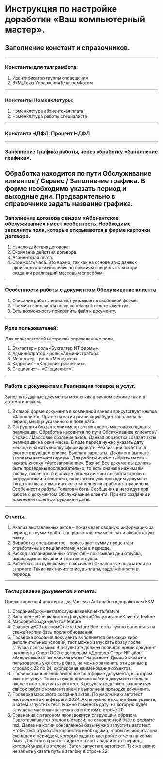 # Инструкция по настройке доработки «Ваш компьютерный мастер».

## Заполнение констант и справочников.
------

### Константы для телграмбота:
1)	Идентификатор группы оповещения
2)	ВКМ_ТокенУправленияТелаграмБотом
------
   
### Константы Номенклатуры:
1)	Номенклатура абонентская плата
2)	Номенклатура работы специалиста
------

### Константа НДФЛ:  Процент НДФЛ
------

### Заполнение Графика работы, через обработку «Заполнение графика». 
Обработка находится по пути Обслуживание клиентов / Сервис / Заполнение графика. 
В форме необходимо указать период и выходные дни. Предварительно в справочнике задать название графика.
------

### Заполнение договора с видом «Абонентское обслуживание» имеет особенность. Необходимо заполнить поля, которые открываются в форме карточки договора.
1)	Начало действия договора.
2)	Окончание действия договора.
3)	Абонентская плата.
4)	Стоимость часа.
Это важно, так как на основе этих данных производятся вычисления по премиям специалистам и при создании реализаций массовым способом.
------

### Особенности работы с документом Обслуживание клиента
1)	Описание работ специалист указывает в свободной форме.
2)	Премия начисляется по полю «Часы к оплате клиенту».
3)	Есть возможность прикрепить файл к документу.
------

### Роли пользователей:
Для пользователей настроены определенные роли.
1)	Бухгалтер – роль «Бухгалтер ИТ фирмы».
2)	Администратор  - роль «Администратор». 
3)	Менеджер – роль «Менеджер».
4)	Кадровик – «Кадровик расчетчик».
5)	Специалист – «Специалист».
------
   
### Работа с документами Реализация товаров и услуг.
Заполнять данные документы можно как в ручном режиме так и в автоматическом.
1)	В самой форме документа в командной панели присутствует кнопка «Заполнить». При ее нажатии реализация будет заполнена на период месяца указанного в поле дата.
2)	Сотрудники бухгалтерии имеют возможность массово создавать реализации. Обработка находится по пути Обслуживание клиентов / Сервис / Массовое создание актов. Данная обработка создает акты реализации на один месяц. В поле период нужно указать дату месяца и нажать кнопку сформировать. Реализации появятся в соответствующем списке.
Выплата зарплаты.
Документ выплата зарплаты автоматизирован. Для работы нужно выбрать месяц и нажать кнопку «Автозаполнение». Важно! Все документы должны быть проведены последовательно, то есть сначала нажимаем кнопку, после этого в списке автоматически появятся строки с сотрудниками и оплатами, после этого уже проводим документ. Тогда кнопка автоматического заполнения сработает правильно.
Особенности работы Телеграм бота. Сообщения в него идут при работе с документом Обслуживание клиента. При его создании и изменении полей сотрудника и даты.
------

### Отчеты.
1)	Анализ выставленных актов – показывает сводную информацию за период по сумме работ специалистов, сумме оплат и абонентскую плату.
2)	Выработка специалистов – показывает сумму процента и отработанные специалистами часы в периоде.
3)	Расход запланированных отпусков – показывает дни отпуска, израсходованные дни и остаток отпуска.
4)	Расчеты с сотрудниками – показывает финансовые показатели по запрлате. Такие как начисление, выплаты, задолженности в периоде.
------
   
### Тестирование документов и отчета.
Предоставлено 4 автотеста для Vanessa Automation к доработкам ВКМ
1)	СозданиеДокументаОбслуживаниеКлиента.feature
2)	ЗаполнениеСпециалистомДокументаОбслуживаниеКлиента.feature
3)	МассовоеСозданиеАктов.feature
4)	СравнениеСЭталономОтчета.feature
Все тесты нужно выполнять на свежей копии базы после обновления.
1)	Проверка создания документа выполняется без каких либо дополнительных условий, тест можно запускать сразу после запуска программы. В результате должен появится новый документ на клиента Спорт ООО с договором «Договор Спорт №1 абон. обслуживание», на пользователя Специалист. Данный клиент и пользователь уже есть в базе, но можно заменить  эти данные в строках  с 22 по 24, скопировав наименования объектов.
2)	Проверка заполнения выполняется в форме документа, в котором еще нет услуг. То есть нужно сначала зайти в документ и только после этого запускать автотест. В результате должен заполниться список работ с комментарием и выполнена проводка документа.
3)	Проверка массового создания актов. По умолчанию автотест настроен на акты февраля 2024. Акты нужно на копии базы удалить, а затем запустить тест. Можно поменять дату, на которую будет запущена массовая загрузка автотестом в строке 20.
4)	Сравнение с эталоном производится следующим образом. Подготавливается эталон в старой, не обновленной базе в формате mxl. Далее на копии обновленной базы нужно запустить автотест. Чтобы тест отработал корректно необходимо, чтобы период  эталона совпадал с периодом, который задан в настройке отчета на копии базы. Для этого просто зайдите в отчет и задайте тот период, который указан в эталоне. Затем запустите автотекст.
Так же важно не забыть указать путь к эталону в строке 22.
